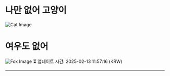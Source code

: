 
# 나만 없어 고양이

![Cat Image](https://cdn2.thecatapi.com/images/MTY4ODAyMQ.jpg)

# 여우도 없어
![Fox Image](https://randomfox.ca/images/114.jpg)
⏳ 업데이트 시간: 2025-02-13 11:57:16 (KRW)

---
